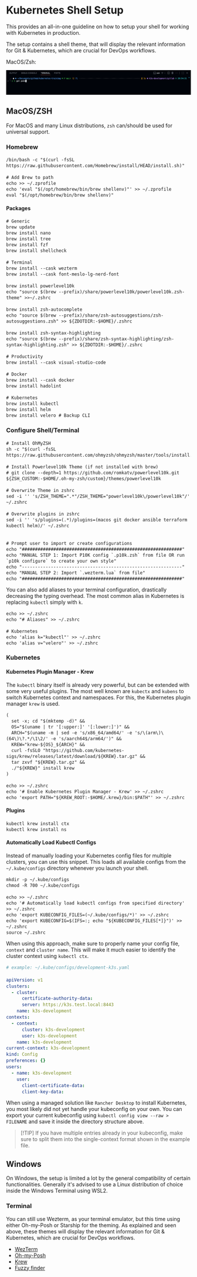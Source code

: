 # Kubernetes Shell Setup

This provides an all-in-one guideline on how to setup your shell for working with Kubernetes in production.

The setup contains a shell theme, that will display the relevant information for Git & Kubernetes, which are crucial for DevOps workflows.

MacOS/Zsh:

![Shell Setup](_attachments/shell-example.png)

## MacOS/ZSH

For MacOS and many Linux distributions, `zsh` can/should be used for universal support.

### Homebrew

```shell
/bin/bash -c "$(curl -fsSL https://raw.githubusercontent.com/Homebrew/install/HEAD/install.sh)"

# Add Brew to path
echo >> ~/.zprofile
echo 'eval "$(/opt/homebrew/bin/brew shellenv)"' >> ~/.zprofile
eval "$(/opt/homebrew/bin/brew shellenv)"
```

#### Packages

```shell
# Generic
brew update
brew install nano
brew install tree
brew install fzf
brew install shellcheck

# Terminal
brew install --cask wezterm
brew install --cask font-meslo-lg-nerd-font

brew install powerlevel10k
echo "source $(brew --prefix)/share/powerlevel10k/powerlevel10k.zsh-theme" >>~/.zshrc

brew install zsh-autocomplete
echo "source $(brew --prefix)/share/zsh-autosuggestions/zsh-autosuggestions.zsh" >> ${ZDOTDIR:-$HOME}/.zshrc

brew install zsh-syntax-highlighting
echo "source $(brew --prefix)/share/zsh-syntax-highlighting/zsh-syntax-highlighting.zsh" >> ${ZDOTDIR:-$HOME}/.zshrc

# Productivity
brew install --cask visual-studio-code

# Docker
brew install --cask docker
brew install hadolint

# Kubernetes
brew install kubectl
brew install helm
brew install velero # Backup CLI
```

### Configure Shell/Terminal

```shell
# Install OhMyZSH
sh -c "$(curl -fsSL https://raw.githubusercontent.com/ohmyzsh/ohmyzsh/master/tools/install.sh)"

# Install Powerlevel10k Theme (if not installed with brew)
# git clone --depth=1 https://github.com/romkatv/powerlevel10k.git ${ZSH_CUSTOM:-$HOME/.oh-my-zsh/custom}/themes/powerlevel10k

# Overwrite Theme in zshrc
sed -i '' 's/ZSH_THEME=".*"/ZSH_THEME="powerlevel10k\/powerlevel10k"/' ~/.zshrc

# Overwrite plugins in zshrc
sed -i '' 's/plugins=(.*)/plugins=(macos git docker ansible terraform kubectl helm)/' ~/.zshrc


# Prompt user to import or create configurations
echo "#############################################################"
echo "MANUAL STEP 1: Import P10K config `.p10k.zsh` from file OR run `p10k configure` to create your own style"
echo "-------------------------------------------------------------"
echo "MANUAL STEP 2: Import `.wezterm.lua` from file"
echo "#############################################################"

```

You can also add aliases to your terminal configuration, drastically decreasing the typing overhead.
The most common alias in Kubernetes is replacing `kubectl` simply with `k`.

```shell
echo >> ~/.zshrc
echo "# Aliases" >> ~/.zshrc

# Kubernetes
echo 'alias k="kubectl"' >> ~/.zshrc
echo 'alias v="velero"' >> ~/.zshrc
```

### Kubernetes

#### Kubernetes Plugin Manager - Krew

The `kubectl` binary itself is already very powerful, but can be extended with some very useful plugins.
The most well known are `kubectx` and `kubens` to switch Kubernetes context and namespaces. For this, the Kubernetes plugin manager `krew` is used.

```shell
(
  set -x; cd "$(mktemp -d)" &&
  OS="$(uname | tr '[:upper:]' '[:lower:]')" &&
  ARCH="$(uname -m | sed -e 's/x86_64/amd64/' -e 's/\(arm\)\(64\)\?.*/\1\2/' -e 's/aarch64$/arm64/')" &&
  KREW="krew-${OS}_${ARCH}" &&
  curl -fsSLO "https://github.com/kubernetes-sigs/krew/releases/latest/download/${KREW}.tar.gz" &&
  tar zxvf "${KREW}.tar.gz" &&
  ./"${KREW}" install krew
)

echo >> ~/.zshrc
echo '# Enable Kubernetes Plugin Manager - Krew' >> ~/.zshrc
echo 'export PATH="${KREW_ROOT:-$HOME/.krew}/bin:$PATH"' >> ~/.zshrc
```

#### Plugins

```shell
kubectl krew install ctx
kubectl krew install ns
```

#### Automatically Load Kubectl Configs

Instead of manually loading your Kubernetes config files for multiple clusters, you can use this snippet.
This loads all available configs from the `~/.kube/configs` directory whenever you launch your shell.

```shell
mkdir -p ~/.kube/configs
chmod -R 700 ~/.kube/configs

echo >> ~/.zshrc
echo '# Automatically load kubectl configs from specified directory' >> ~/.zshrc
echo 'export KUBECONFIG_FILES=(~/.kube/configs/*)' >> ~/.zshrc
echo 'export KUBECONFIG=$(IFS=:; echo "${KUBECONFIG_FILES[*]}")' >> ~/.zshrc
source ~/.zshrc
```

When using this approach, make sure to properly name your config file, `context` and `cluster name`.
This will make it much easier to identify the cluster context using `kubectl ctx`.

```yaml
# example: ~/.kube/configs/development-k3s.yaml

apiVersion: v1
clusters:
  - cluster:
      certificate-authority-data:
      server: https://k3s.test.local:8443
    name: k3s-development
contexts:
  - context:
      cluster: k3s-development
      user: k3s-development
    name: k3s-development
current-context: k3s-development
kind: Config
preferences: {}
users:
  - name: k3s-development
    user:
      client-certificate-data:
      client-key-data:
```

When using a managed solution like `Rancher Desktop` to install Kubernetes, you most likely did not yet handle your kubeconfig on your own.
You can export your current kubeconfig using `kubectl config view --raw > FILENAME` and save it inside the directory structure above.

> [!TIP] If you have multiple entries already in your kubeconfig, make sure to split them into the single-context format shown in the example file.

## Windows

On Windows, the setup is limited a lot by the general compatibility of certain functionalities.
Generally it's advised to use a Linux distribution of choice inside the Windows Terminal using WSL2.

### Terminal

You can still use Wezterm, as your terminal emulator, but this time using either Oh-my-Posh or Starship for the theming.
As explained and seen above, these themes will display the relevant information for Git & Kubernetes, which are crucial for DevOps workflows.

- [WezTerm](https://wezterm.org/shell-integration.html#osc-7-on-windows-with-cmdexe)
- [Oh-my-Posh](https://ohmyposh.dev/docs/installation/windows)
- [Krew](https://krew.sigs.k8s.io/docs/user-guide/setup/install/#windows)
- [Fuzzy finder](https://github.com/junegunn/fzf?tab=readme-ov-file#windows-packages)
